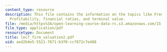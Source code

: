 ```yaml
---
content_type: resource
description: This file contains the information on the topics like Free cashflows,
  Profitability, financial ratios, and terminal value.
file: /media/https%3A/open-learning-course-data-rc.s3.amazonaws.com/15-414-financial-management-summer-2003/aed2b4e555217671b3f0ccf872c7e488_lec7_firm_valuation2.pdf
file_type: application/pdf
resourcetype: Document
title: lec7_firm_valuation2.pdf
uid: aed2b4e5-5521-7671-b3f0-ccf872c7e488
---
```


